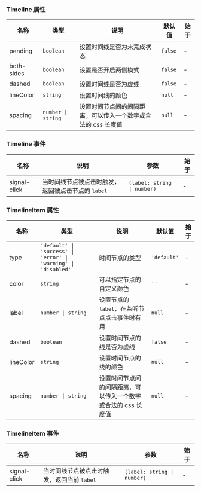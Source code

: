### Timeline 属性

| 名称       | 类型               | 说明                                                          | 默认值  | 始于 |
| ---------- | ------------------ | ------------------------------------------------------------- | ------- | ---- |
| pending    | `boolean`          | 设置时间线是否为未完成状态                                    | `false` | -    |
| both-sides | `boolean`          | 设置是否开启两侧模式                                          | `false` | -    |
| dashed     | `boolean`          | 设置时间线是否为虚线                                          | `false` | -    |
| lineColor  | `string`           | 设置时间线的颜色                                              | `null`  | -    |
| spacing    | `number \| string` | 设置时间节点间的间隔距离，可以传入一个数字或合法的 css 长度值 | `null`  | -    |

### Timeline 事件

| 名称         | 说明                                               | 参数                        | 始于 |
| ------------ | -------------------------------------------------- | --------------------------- | ---- |
| signal-click | 当时间线节点被点击时触发，返回被点击节点的 `label` | `(label: string \| number)` | -    |

### TimelineItem 属性

| 名称      | 类型                                                           | 说明                                                          | 默认值      | 始于 |
| --------- | -------------------------------------------------------------- | ------------------------------------------------------------- | ----------- | ---- |
| type      | `'default' \| 'success' \| 'error' \| 'warning' \| 'disabled'` | 时间节点的类型                                                | `'default'` | -    |
| color     | `string`                                                       | 可以指定节点的自定义颜色                                      | `''`        | -    |
| label     | `number \| string`                                             | 设置节点的 `label`，在监听节点点击事件时有用                  | `null`      | -    |
| dashed    | `boolean`                                                      | 设置时间节点的线是否为虚线                                    | `false`     | -    |
| lineColor | `string`                                                       | 设置时间节点的线的颜色                                        | `null`      | -    |
| spacing   | `number \| string`                                             | 设置时间节点间的间隔距离，可以传入一个数字或合法的 css 长度值 | `null`      | -    |

### TimelineItem 事件

| 名称         | 说明                                       | 参数                        | 始于 |
| ------------ | ------------------------------------------ | --------------------------- | ---- |
| signal-click | 当时间线节点被点击时触发，返回当前 `label` | `(label: string \| number)` | -    |
